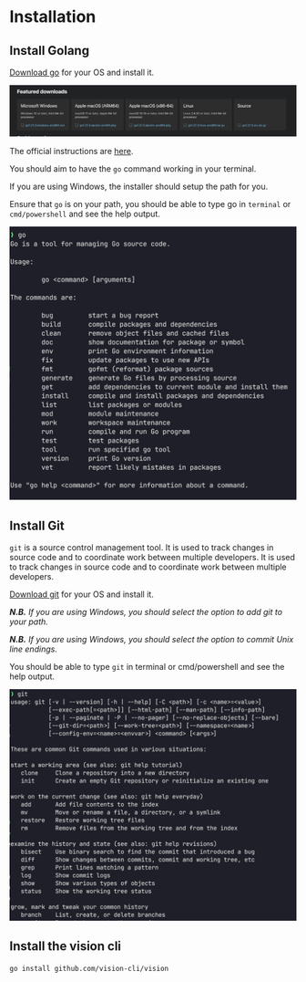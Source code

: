 # Installation

## Install Golang

[Download go](https://go.dev/dl/) for your OS and install it.

![Go](../img/go_download.png)

The official instructions are [here](https://go.dev/doc/install).

You should aim to have the `go` command working in your terminal.

If you are using Windows, the installer should setup the path for you.

Ensure that `go` is on your path, you should be able to type go in `terminal` or `cmd/powershell` and see the help output.

![Go](../img/go_cmd.png)

## Install Git

`git` is a source control management tool. It is used to track changes in source code and to coordinate work between multiple developers. It is used to track changes in source code and to coordinate work between multiple developers.

[Download git](https://git-scm.com/downloads) for your OS and install it.

**_N.B._** _If you are using Windows, you should select the option to add git to your path._

**_N.B._** _If you are using Windows, you should select the option to commit Unix line endings._

You should be able to type `git` in terminal or cmd/powershell and see the help output.

![Git](../img/git_cmd.png)

## Install the vision cli

```bash
go install github.com/vision-cli/vision
```
